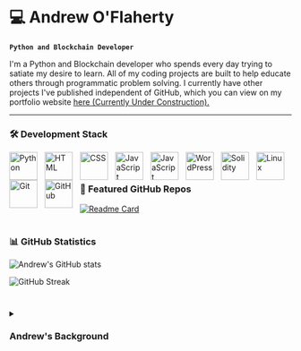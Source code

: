 # 💻 Andrew O'Flaherty

**`Python and Blockchain Developer`**

I'm a Python and Blockchain developer who spends every day trying to satiate my desire to learn. All of my coding projects are built to help educate others through programmatic problem solving.
I currently have other projects I've published independent of GitHub, which you can view on my portfolio website [here (Currently Under Construction).][website]

---

### 🛠️ Development Stack
<img align="left" alt="Python" width="50px" style="padding-right:10px;" src="https://cdn.jsdelivr.net/gh/devicons/devicon/icons/python/python-original.svg" />
<img align="left" alt="HTML" width="50px" style="padding-right:10px;" src="https://cdn.jsdelivr.net/gh/devicons/devicon/icons/html5/html5-original.svg" />
<img align="left" alt="CSS" width="50px" style="padding-right:10px;" src="https://cdn.jsdelivr.net/gh/devicons/devicon/icons/css3/css3-original.svg" />
<img align="left" alt="JavaScript" width="50px" style="padding-right:10px;" src="https://cdn.jsdelivr.net/gh/devicons/devicon/icons/bootstrap/bootstrap-original.svg" />
<img align="left" alt="JavaScript" width="50px" style="padding-right:10px;" src="https://cdn.jsdelivr.net/gh/devicons/devicon/icons/javascript/javascript-original.svg" />
<img align="left" alt="WordPress" width="50px" style="padding-right:10px;" src="https://cdn.jsdelivr.net/gh/devicons/devicon/icons/wordpress/wordpress-plain.svg" />
<img align="left" alt="Solidity" width="50px" style="padding-right:10px;" src="https://cdn.jsdelivr.net/gh/devicons/devicon/icons/solidity/solidity-original.svg" />
<img align="left" alt="Linux" width="50px" style="padding-right:10px;" src="https://cdn.jsdelivr.net/gh/devicons/devicon/icons/linux/linux-original.svg" />
<img align="left" alt="Git" width="50px" style="padding-right:10px;" src="https://cdn.jsdelivr.net/gh/devicons/devicon/icons/git/git-original.svg" />
<img align="left" alt="GitHub" width="50px" style="padding-right:10px;" src="https://cdn.jsdelivr.net/gh/devicons/devicon/icons/github/github-original.svg" />
<br />

#

### 🚀 Featured GitHub Repos
[![Readme Card](https://github-readme-stats.vercel.app/api/pin/?username=OFlahertyAndrew&repo=Python-Learning)](https://github.com/OFlahertyAndrew/Python-Learning)

#

### 📊 GitHub Statistics

![Andrew's GitHub stats](https://github-readme-stats.vercel.app/api?username=OFlahertyAndrew&show_icons=true&theme=default)

![GitHub Streak](https://streak-stats.demolab.com?user=OFlahertyAndrew&theme=default&border_radius=4.5)

#

<details>
 <summary><h3>Andrew's Background</h3></summary>
   I began programming in Visual Studio 2008 when I was 11, with my first substantial project being fully-functioning antivirus software I completed
   that same year. Since then, I've been hooked on software development. 

[website]: https://andrews.page

